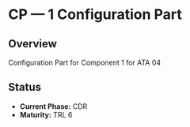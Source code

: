# CP — 1 Configuration Part

## Overview
Configuration Part for Component 1 for ATA 04

## Status
- **Current Phase:** CDR
- **Maturity:** TRL 6
